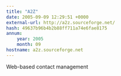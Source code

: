 ```yaml
---
title: "A2Z"
date: 2005-09-09 12:29:51 +0000
external-url: http://a2z.sourceforge.net/
hash: 49637b96b4b2b88ff711a74e6fae8175
annum:
    year: 2005
    month: 09
hostname: a2z.sourceforge.net
---
```


Web-based contact management
